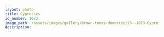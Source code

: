 ```yaml
---
layout: photo
title: Cypresses
id_number: 1073
image_path: /assets/images/gallery/brown-tones-domestic/26--1073-Cypresses.jpg
description:
---
```



